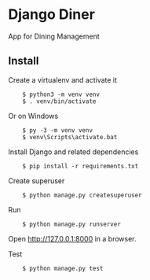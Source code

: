 Django Diner
======

App for Dining Management 

Install
-------

Create a virtualenv and activate it
```
    $ python3 -m venv venv
    $ . venv/bin/activate
```

Or on Windows
```
    $ py -3 -m venv venv
    $ venv\Scripts\activate.bat
```

Install Django and related dependencies
```
    $ pip install -r requirements.txt
```

Create superuser
```
    $ python manage.py createsuperuser
```

Run
```
    $ python manage.py runserver
``` 

Open http://127.0.0.1:8000 in a browser.

Test
```
    $ python manage.py test
```
